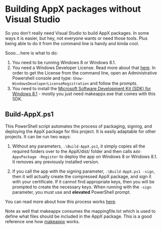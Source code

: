 # Building AppX packages without Visual Studio #

So you don't really need Visual Studio to build AppX packages.  In some ways it is easier, but hey, not everyone wants or need those tools.  Plus being able to do it from the command line is handy and kinda cool.

Sooo....here is what to do:

1. You need to be running Windows 8 or Windows 8.1.  
2. You need a Windows Developer License.  Read more about that [here](http://msdn.microsoft.com/en-us/library/windows/apps/hh974578.aspx).  In order to get the License from the command line, open an Administrative Powershell console and type:
 `Show-WindowsDeveloperLicenseRegistration` and follow the prompts.
3. You need to install the [Microsoft Software Development Kit (SDK) for Windows 8.1](http://msdn.microsoft.com/en-US/windows/desktop/bg162891) - mostly you just need makeappx.exe that comes with this SDK.  

## Build-AppX.ps1 ##

This PowerShell script automates the process of packaging, signing, and deploying the AppX package for this project.  It is easily adaptable for other projects.  It can be run two ways:

1. Without any parameters,  `.\Build-AppX.ps1`, it simply copies all the required folders over to the AppX/dist/ folder and then calls `Add-AppxPackage -Register` to deploy the app on Windows 8 or Windows 8.1.  It removes any previously installed version.

2. If you call the app with the signing parameter, `.\Build-AppX.ps1 -sign`, then it will actually create the compressed AppX package, and sign it with your certificate.  If it cannot find appropriate keys, then you will be prompted to create the necessary keys. When running with the `-sign` parameter, you must use and **elevated** PowerShell prompt.

You can read more about how this process works [here](http://blogs.msdn.com/b/wsdevsol/archive/2014/02/12/create-a-windows-store-appx-package-and-sign-it.aspx). 

Note as well that makeappx consumes the mappingfile.txt which is used to define what files should be included in the AppX package.  This is a good reference one how [makeappx](http://msdn.microsoft.com/en-us/library/windows/desktop/hh446767(v=vs.85).aspx) works.


